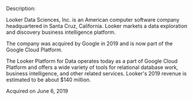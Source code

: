 Description:

Looker Data Sciences, Inc. is an American computer software company headquartered in Santa Cruz, California. Looker markets a data exploration and discovery business intelligence platform.

The company was acquired by Google in 2019 and is now part of the Google Cloud Platform.

The Looker Platform for Data operates today as a part of Google Cloud Platform and offers a wide variety of tools for relational database work, business intelligence, and other related services. Looker's 2019 revenue is estimated to be about $140 million.

Acquired on June 6, 2019